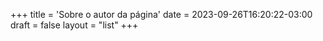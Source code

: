 +++
title = 'Sobre o autor da página'
date = 2023-09-26T16:20:22-03:00
draft = false
layout = "list"
+++

